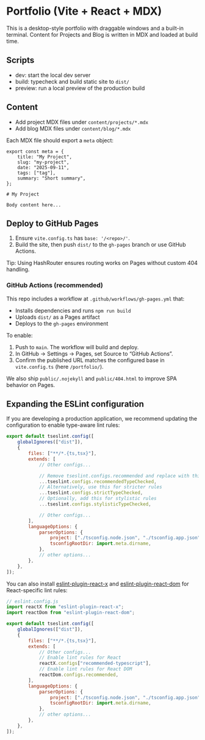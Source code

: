 # Portfolio (Vite + React + MDX)

This is a desktop-style portfolio with draggable windows and a built-in terminal.
Content for Projects and Blog is written in MDX and loaded at build time.

## Scripts

-   dev: start the local dev server
-   build: typecheck and build static site to `dist/`
-   preview: run a local preview of the production build

## Content

-   Add project MDX files under `content/projects/*.mdx`
-   Add blog MDX files under `content/blog/*.mdx`

Each MDX file should export a `meta` object:

```mdx
export const meta = {
    title: "My Project",
    slug: "my-project",
    date: "2025-09-11",
    tags: ["tag"],
    summary: "Short summary",
};

# My Project

Body content here...
```

## Deploy to GitHub Pages

1. Ensure `vite.config.ts` has `base: '/<repo>/'`.
2. Build the site, then push `dist/` to the `gh-pages` branch or use GitHub Actions.

Tip: Using HashRouter ensures routing works on Pages without custom 404 handling.

### GitHub Actions (recommended)

This repo includes a workflow at `.github/workflows/gh-pages.yml` that:

-   Installs dependencies and runs `npm run build`
-   Uploads `dist/` as a Pages artifact
-   Deploys to the `gh-pages` environment

To enable:

1. Push to `main`. The workflow will build and deploy.
2. In GitHub → Settings → Pages, set Source to “GitHub Actions”.
3. Confirm the published URL matches the configured base in `vite.config.ts` (here `/portfolio/`).

We also ship `public/.nojekyll` and `public/404.html` to improve SPA behavior on Pages.

## Expanding the ESLint configuration

If you are developing a production application, we recommend updating the configuration to enable type-aware lint rules:

```js
export default tseslint.config([
    globalIgnores(["dist"]),
    {
        files: ["**/*.{ts,tsx}"],
        extends: [
            // Other configs...

            // Remove tseslint.configs.recommended and replace with this
            ...tseslint.configs.recommendedTypeChecked,
            // Alternatively, use this for stricter rules
            ...tseslint.configs.strictTypeChecked,
            // Optionally, add this for stylistic rules
            ...tseslint.configs.stylisticTypeChecked,

            // Other configs...
        ],
        languageOptions: {
            parserOptions: {
                project: ["./tsconfig.node.json", "./tsconfig.app.json"],
                tsconfigRootDir: import.meta.dirname,
            },
            // other options...
        },
    },
]);
```

You can also install [eslint-plugin-react-x](https://github.com/Rel1cx/eslint-react/tree/main/packages/plugins/eslint-plugin-react-x) and [eslint-plugin-react-dom](https://github.com/Rel1cx/eslint-react/tree/main/packages/plugins/eslint-plugin-react-dom) for React-specific lint rules:

```js
// eslint.config.js
import reactX from "eslint-plugin-react-x";
import reactDom from "eslint-plugin-react-dom";

export default tseslint.config([
    globalIgnores(["dist"]),
    {
        files: ["**/*.{ts,tsx}"],
        extends: [
            // Other configs...
            // Enable lint rules for React
            reactX.configs["recommended-typescript"],
            // Enable lint rules for React DOM
            reactDom.configs.recommended,
        ],
        languageOptions: {
            parserOptions: {
                project: ["./tsconfig.node.json", "./tsconfig.app.json"],
                tsconfigRootDir: import.meta.dirname,
            },
            // other options...
        },
    },
]);
```
